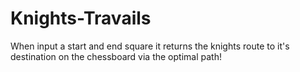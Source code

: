 # Knights-Travails
When input a start and end square it returns the knights route to it's destination on the chessboard via the optimal path!
